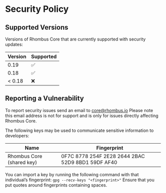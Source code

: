 # Security Policy

## Supported Versions

Versions of Rhombus Core that are currently supported with security updates:

| Version | Supported          |
| ------- | ------------------ |
| 0.19    | :white_check_mark: |
| 0.18    | :white_check_mark: |
| < 0.18  | :x:                |

## Reporting a Vulnerability

To report security issues send an email to core@rhombus.io
Please note this email address is not for support and is only for issues directly affecting Rhombus Core.


The following keys may be used to communicate sensitive information to developers:

| Name | Fingerprint |
|------|-------------|
| Rhombus Core (shared key) | 0F7C 8778 254F 2E28 2644  2BAC 52D9 8BD1 59DF AF40 |

You can import a key by running the following command with that individual’s fingerprint: `gpg --recv-keys "<fingerprint>"` Ensure that you put quotes around fingerprints containing spaces.
